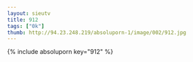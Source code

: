```yaml
--- 
layout: sieutv
title: 912
tags: ["0k"]
thumb: http://94.23.248.219/absoluporn-1/image/002/912.jpg
---
```

{% include absoluporn key="912" %} 

